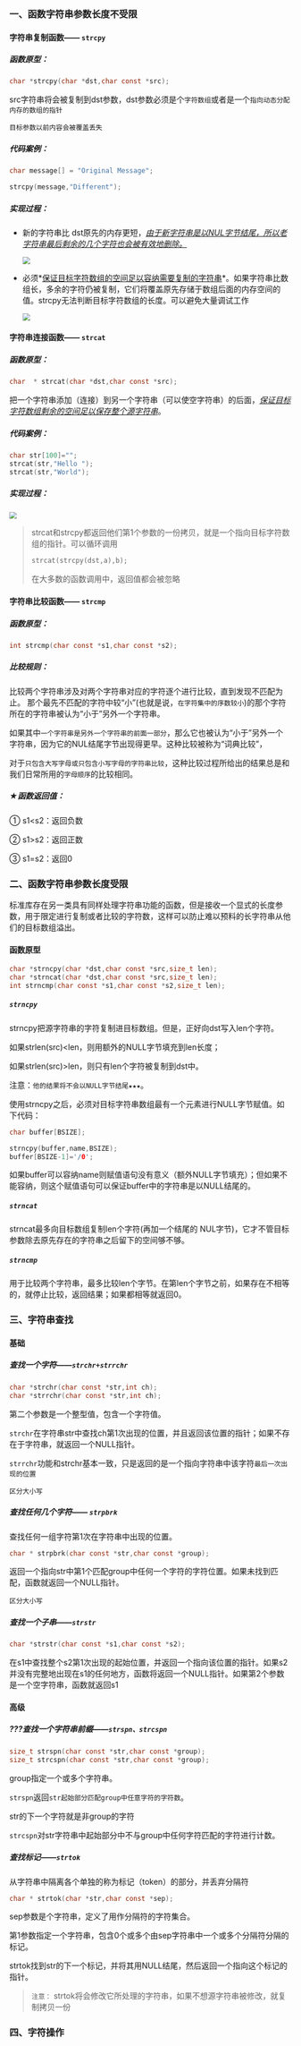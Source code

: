 ### 一、函数字符串参数长度不受限

#### 字符串复制函数—— `strcpy`

##### 函数原型：

```c
char *strcpy(char *dst,char const *src);
```

src字符串将会被复制到dst参数，dst参数必须是个`字符数组`或者是一个`指向动态分配内存的数组的指针`

`目标参数以前内容会被覆盖丢失`

##### 代码案例：

```c
char message[] = "Original Message";

strcpy(message,"Different");
```

##### 实现过程：

- 新的字符串比 dst原先的内存更短，*<u>由于新字符串是以NUL字节结尾，所以老字符串最后剩余的几个字符也会被有效地删除。</u>*

  <img src="C:\Users\HP\Desktop\笔记\images\strcpy.gif" style="zoom:80%;" />

- 必须*<u>保证目标字符数组的空间足以容纳需要复制的字符串</u>*。如果字符串比数组长，多余的字符仍被复制，它们将覆盖原先存储于数组后面的内存空间的值。strcpy无法判断目标字符数组的长度。可以避免大量调试工作

  <img src="C:\Users\HP\Desktop\笔记\images\strcpy1.gif" style="zoom:80%;" />

#### 字符串连接函数—— `strcat`

##### 函数原型：

```c
char  * strcat(char *dst,char const *src);
```

把一个字符串添加（连接）到另一个字符串（可以使空字符串）的后面，<u>*保证目标字符数组剩余的空间足以保存整个源字符串*</u>。

##### 代码案例：

```c
char str[100]="";
strcat(str,"Hello ");
strcat(str,"World");
```

##### 实现过程：

<img src="C:\Users\HP\Desktop\笔记\images\strcat.gif" style="zoom:80%;" />

> strcat和strcpy都返回他们第1个参数的一份拷贝，就是一个指向目标字符数组的指针。可以循环调用
>
> ```c
> strcat(strcpy(dst,a),b);
> ```
>
> 在大多数的函数调用中，返回值都会被忽略

#### 字符串比较函数—— `strcmp`

##### 函数原型：

```c
int strcmp(char const *s1,char const *s2);
```

##### 比较规则：

比较两个字符串涉及对两个字符串对应的字符逐个进行比较，直到发现不匹配为止。
那个最先不匹配的字符中较“小”(也就是说，`在字符集中的序数较小`)的那个字符所在的字符串被认为“小于”另外一个字符串。

如果其中`一个字符串是另外一个字符串的前面一部分`，那么它也被认为“小于”另外一个字符串，因为它的NUL结尾字节出现得更早。这种比较被称为“词典比较”，

对于`只包含大写字母或只包含小写字母的字符串比较`，这种比较过程所给出的结果总是和我们日常所用的`字母顺序`的比较相同。

##### ★函数返回值：

① s1<s2：返回负数

② s1>s2：返回正数

③ s1=s2：返回0

### 二、函数字符串参数长度受限

标准库存在另一类具有同样处理字符串功能的函数，但是接收一个显式的长度参数，用于限定进行复制或者比较的字符数，这样可以防止难以预料的长字符串从他们的目标数组溢出。

#### 函数原型

```c
char *strncpy(char *dst,char const *src,size_t len);
char *strncat(char *dst,char const *src,size_t len);
int strncmp(char const *s1,char const *s2,size_t len);	
```

##### `strncpy`

strncpy把源字符串的字符复制进目标数组。但是，正好向dst写入len个字符。

如果strlen(src)<len，则用额外的NULL字节填充到len长度；

如果strlen(src)>len，则只有len个字符被复制到dst中。

注意：`他的结果将不会以NULL字节结尾★★★`。

使用strncpy之后，必须对目标字符串数组最有一个元素进行NULL字节赋值。如下代码：

```c
char buffer[BSIZE];

strncpy(buffer,name,BSIZE);
buffer[BSIZE-1]='/0';
```

如果buffer可以容纳name则赋值语句没有意义（额外NULL字节填充）；但如果不能容纳，则这个赋值语句可以保证buffer中的字符串是以NULL结尾的。

##### **`strncat`**

strncat最多向目标数组复制len个字符(再加一个结尾的 NUL字节)，它才不管目标参数除去原先存在的字符串之后留下的空间够不够。

##### **`strncmp`**

用于比较两个字符串，最多比较len个字节。在第len个字节之前，如果存在不相等的，就停止比较，返回结果；如果都相等就返回0。

### 三、字符串查找

#### 基础

##### 查找一个字符——`strchr+strrchr`

```c
char *strchr(char const *str,int ch);
char *strrchr(char const *str,int ch);
```

第二个参数是一个整型值，包含一个字符值。

`strchr`在字符串str中查找ch第1次出现的位置，并且返回该位置的指针；如果不存在于字符串，就返回一个NULL指针。

`strrchr`功能和strchr基本一致，只是返回的是一个指向字符串中该字符`最后一次出现的位置`

`区分大小写`

##### 查找任何几个字符—— `strpbrk`

查找任何一组字符第1次在字符串中出现的位置。

```c
char * strpbrk(char const *str,char const *group);
```

返回一个指向str中第1个匹配group中任何一个字符的字符位置。如果未找到匹配，函数就返回一个NULL指针。

`区分大小写`

##### 查找一个子串——`strstr`

```c
char *strstr(char const *s1,char const *s2);
```

在s1中查找整个s2第1次出现的起始位置，并返回一个指向该位置的指针。如果s2并没有完整地出现在s1的任何地方，函数将返回一个NULL指针。如果第2个参数是一个空字符串，函数就返回s1

#### 高级

##### ???查找一个字符串前缀——`strspn、strcspn`

```c
size_t strspn(char const *str,char const *group);
size_t strcspn(char const *str,char const *group);
```

group指定一个或多个字符串。

`strspn`返回`str起始部分匹配group中任意字符的字符数`。

str的下一个字符就是非group的字符	

`strcspn`对str字符串中起始部分中不与group中任何字符匹配的字符进行计数。

##### 查找标记——`strtok`

从字符串中隔离各个单独的称为标记（token）的部分，并丢弃分隔符

```c
char * strtok(char *str,char const *sep);
```

sep参数是个字符串，定义了用作分隔符的字符集合。

第1参数指定一个字符串，包含0个或多个由sep字符串中一个或多个分隔符分隔的标记。

strtok找到str的下一个标记，并将其用NULL结尾，然后返回一个指向这个标记的指针。

> `注意：`	strtok将会修改它所处理的字符串，如果不想源字符串被修改，就复制拷贝一份

### 四、字符操作



